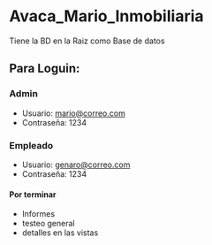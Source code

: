 # Avaca_Mario_Inmobiliaria
Tiene la BD en la Raiz como Base de datos

## Para Loguin:
### Admin
- Usuario: mario@correo.com
- Contraseña: 1234
### Empleado
- Usuario: genaro@correo.com
- Contraseña: 1234

#### Por terminar
- Informes
- testeo general
- detalles en las vistas
